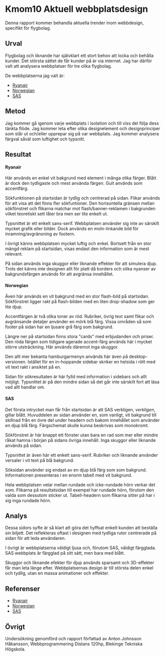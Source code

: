 Kmom10 Aktuell webbplatsdesign
==============================

Denna rapport kommer behandla aktuella
trender inom webbdesign, specifikt för
flygbolag.

Urval
-----------------------

Flygbolag och liknande har självklart ett stort behov att
locka och behålla kunder. Det största sättet de får kunder
på är via internet. Jag har därför valt att analysera
webbplatser för tre olika flygbolag.

De webbplatserna jag valt är:

* [Ryanair](https://www.ryanair.com/se/sv/)
* [Norwegian](https://www.norwegian.com/se/)
* [SAS](https://www.sas.se/)

Metod
-----------------------

Jag kommer gå igenom varje webbplats i isolation och till
viss del följa dess tänkta flöde. Jag kommer leta efter
olika designelement och designprinciper som står ut och/eller
upprepar sig på var webbplats. Jag kommer analysera färgval
såväl som luftighet och typsnitt.

Resultat
-----------------------

#### Ryanair

Här används en enkel vit bakgrund med element i många olika
färger. Blått är dock den tydligaste och mest använda färgen.
Gult används som accentfärg.

Sökfunktionen på startsidan är tydlig och centrerad på sidan.
Flikar används för att visa att det finns fler sökfuntioner.
Den horisontella gränsen mellan sökfönstret och flikarna
matchar mot flash/banner-reklamen i bakgrunden vilket teoretiskt
sett låter bra men ser lite enkelt ut.

Typsnittet är ett enkelt sans-serif. Webbplatsen använder sig
inte av särskilt mycket grafik eller bilder. Dock används en
moln-linkande bild för inramning/avgränsning av footern.

I övrigt känns webbplatsen mycket luftig och enkel. Bortsett
från en stor mängd reklam på startsidan, visas endast den
information som är mest relevant.

På sidan används inga skuggor eller liknande effekter för att
simulera djup. Trots det känns inte designen allt för platt
då borders och olika nyanser av bakgrundsfärgen används för
att avgränsa innehållet.

#### Norwegian

Även här används en vit bakgrund med en stor flash-bild på
startsidan. Sökfönstret ligger rakt på flash-bilden med en
liten drop-shadow som ger lite djup.

Accentfärgen är två olika toner av röd. Rubriker, övrig text
samt flikar och avgränsande detaljer använder en mörk blå
färg. Vissa områden så som footer på sidan har en ljusare
grå färg som bakgrund.

Längre ner på startsidan finns stora "cards" med erbjudanden
och priser. Den röda färgen som tidigare agerade accent-färg
används här i mycket större utsträckning. Här används
däremot inga skuggor.

Den allt mer bekanta hamburgarmenyn används här även på
desktop-versionen. Istället för en in-hoppande sidebar
skriker en helsida i rött med vit text rakt i ansiktet
på en.

Sidan för sökresultaten är här fylld med information i
sidebars och allt möjligt. Typsnittet är på den mindre
sidan så det går inte särskilt fort att läsa vad allt
handlar om.

#### SAS

Det första intrycket man får från startsidan är att
SAS verkligen, *verkligen*, gillar blått. Huvuddelen
av sidan använder en, som vanligt, vit bakgrund till
skillnad från en övre del under headern och bakom
innehållet som använder en djup blå färg.
Färgschemat skulle kunna beskrivas som monokromt.

Sökfönstret är här knappt ett fönster utan bara en
rad som mer eller mindre råkat hamna i början
på sidans övriga innehåll. Inga skuggor eller liknande
används på sidan.

Typsnittet är även här ett enkelt sans-serif. Rubriker
och liknande använder versaler i vit text på blå bakgrund.

Söksidan använder sig endast av en djup blå färg som
som bakgrund. Informationen presenteras i en enorm tabell
med vit bakgrund.

Hela webbplatsen velar mellan rundade och icke-rundade hörn
verkar det som. Flikarna på resultatsidan till exempel har
rundade hörn, förutom den valda som dessutom sticker ut.
Tabell-headern som flikarna sitter på har i sig inga rundade
hörn.

Analys
-----------------------

Dessa sidors syfte är så klart att göra det hyffsat enkelt
kunden att beställa sin biljett. Det reflekteras oftast i
designen med tydliga rutor centrerade på sidan för att leda
användaren.

I övrigt är webbplatserna väldigt ljusa och, förutom SAS,
väldigt färgglada. SAS webbplats är färgglad på sitt sätt,
men bara med blått.

Skuggor och liknande efekter för djup används sparsamt och
3D-effekter får man leta länge efter. Webbplatsernas
design är till största delen enkel och tydlig, utan en massa
animationer och effekter.

Referenser
-----------------------

* [Ryanair](https://www.ryanair.com/se/sv/)
* [Norwegian](https://www.norwegian.com/se/)
* [SAS](https://www.sas.se/)

Övrigt
-----------------------

Undersökning genomförd och rapport författad av Anton Johnsson Håkansson,
Webbprogrammering Distans 120hp, Blekinge Tekniska Högskola.